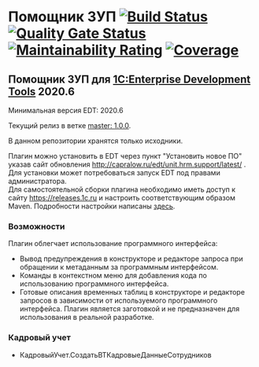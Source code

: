 ﻿# Помощник ЗУП [![Build Status](https://travis-ci.com/DoublesunRUS/ru.capralow.dt.hrm.support.svg)](https://travis-ci.com/DoublesunRUS/ru.capralow.dt.hrm.support) [![Quality Gate Status](https://sonarcloud.io/api/project_badges/measure?project=DoublesunRUS_ru.capralow.dt.hrm.support&metric=alert_status)](https://sonarcloud.io/dashboard?id=DoublesunRUS_ru.capralow.dt.hrm.support) [![Maintainability Rating](https://sonarcloud.io/api/project_badges/measure?project=DoublesunRUS_ru.capralow.dt.hrm.support&metric=sqale_rating)](https://sonarcloud.io/dashboard?id=DoublesunRUS_ru.capralow.dt.hrm.support) [![Coverage](https://sonarcloud.io/api/project_badges/measure?project=DoublesunRUS_ru.capralow.dt.hrm.support&metric=coverage)](https://sonarcloud.io/dashboard?id=DoublesunRUS_ru.capralow.dt.hrm.support)

## Помощник ЗУП для [1C:Enterprise Development Tools](http://v8.1c.ru/overview/IDE/) 2020.6

Минимальная версия EDT: 2020.6

Текущий релиз в ветке [master: 1.0.0](https://github.com/DoublesunRUS/ru.capralow.dt.hrm.support/tree/master).<br>

В данном репозитории хранятся только исходники.<br>

Плагин можно установить в EDT через пункт "Установить новое ПО" указав сайт обновления http://capralow.ru/edt/unit.hrm.support/latest/ . Для установки может потребоваться запуск EDT под правами администратора.<br>
Для самостоятельной сборки плагина необходимо иметь доступ к сайту https://releases.1c.ru и настроить соответствующим образом Maven. Подробности настройки написаны [здесь](https://github.com/1C-Company/dt-example-plugins/blob/master/simple-plugin/README.md).

### Возможности
Плагин облегчает использование программного интерфейса:
* Вывод предупреждения в конструкторе и редакторе запроса при обращении к метаданным за программным интерфейсом.
* Команды в контекстном меню для добавления кода по использованию программного интерфейса.
* Готовые описания временных таблиц в конструкторе и редакторе запросов в зависимости от используемого программного интерфейса.
Плагин является заготовкой и не предназначен для использования в реальной разработке.

### Кадровый учет
* КадровыйУчет.СоздатьВТКадровыеДанныеСотрудников